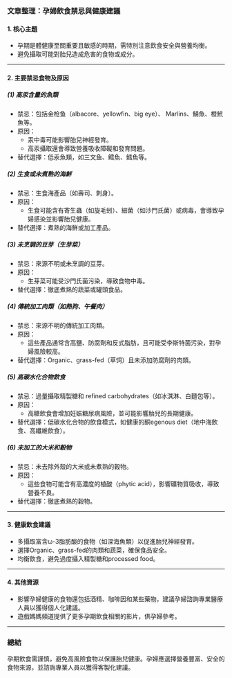 ### 文章整理：孕婦飲食禁忌與健康建議

#### 1. **核心主題**
   - 孕期是體健康至關重要且敏感的時期，需特別注意飲食安全與營養均衡。
   - 避免攝取可能對胎兒造成危害的食物或成分。

---

#### 2. **主要禁忌食物及原因**

##### (1) **高汞含量的魚類**
   - 禁忌：包括金枪鱼（albacore、yellowfin、big eye）、 Marlins、鯖魚、橙鮘魚等。
   - 原因：
     - 汞中毒可能影響胎兒神經發育。
     - 高汞攝取還會導致營養吸收障礙和發育問題。
   - 替代選擇：低汞魚類，如三文鱼、鳕魚、鱈魚等。

##### (2) **生食或未煮熟的海鮮**
   - 禁忌：生食海產品（如壽司、刺身）。
   - 原因：
     - 生食可能含有寄生蟲（如旋毛蚓）、細菌（如沙門氏菌）或病毒，會導致孕婦感染並影響胎兒健康。
   - 替代選擇：煮熟的海鮮或加工產品。

##### (3) **未烹調的豆芽（生芽菜）**
   - 禁忌：來源不明或未烹調的豆芽。
   - 原因：
     - 生芽菜可能受沙門氏菌污染，導致食物中毒。
   - 替代選擇：徹底煮熟的蔬菜或罐頭食品。

##### (4) **傳統加工肉類（如熱狗、午餐肉）**
   - 禁忌：來源不明的傳統加工肉類。
   - 原因：
     - 這些產品通常含高鹽、防腐劑和反式脂肪，且可能受李斯特菌污染，對孕婦風險較高。
   - 替代選擇：Organic、grass-fed（草饲）且未添加防腐劑的肉類。

##### (5) **高碳水化合物飲食**
   - 禁忌：過量攝取精製糖和 refined carbohydrates（如冰淇淋、白麵包等）。
   - 原因：
     - 高糖飲食會增加妊娠糖尿病風險，並可能影響胎兒的長期健康。
   - 替代選擇：低碳水化合物的飲食模式，如健康的酮egenous diet（地中海飲食、高纖維飲食）。

##### (6) **未加工的大米和穀物**
   - 禁忌：未去除外殼的大米或未煮熟的穀物。
   - 原因：
     - 這些食物可能含有高濃度的植酸（phytic acid），影響礦物質吸收，導致營養不良。
   - 替代選擇：徹底煮熟的穀物。

---

#### 3. **健康飲食建議**
   - 多攝取富含ω-3脂肪酸的食物（如深海魚類）以促進胎兒神經發育。
   - 選擇Organic、grass-fed的肉類和蔬菜，確保食品安全。
   - 均衡飲食，避免過度攝入精製糖和processed food。

---

#### 4. **其他資源**
   - 影響孕婦健康的食物還包括酒精、咖啡因和某些藥物，建議孕婦諮詢專業醫療人員以獲得個人化建議。
   - 遊戲媽媽頻道提供了更多孕期飲食相關的影片，供孕婦參考。

---

### 總結
孕期飲食需謹慎，避免高風險食物以保護胎兒健康。孕婦應選擇營養豐富、安全的食物來源，並諮詢專業人員以獲得客製化建議。